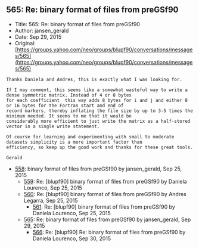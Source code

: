 ## 565: Re: binary format of files from preGSf90

- Title: 565: Re: binary format of files from preGSf90
- Author: jansen_gerald
- Date: Sep 29, 2015
- Original: [https://groups.yahoo.com/neo/groups/blupf90/conversations/messages/565](https://groups.yahoo.com/neo/groups/blupf90/conversations/messages/565)

```
Thanks Daniela and Andres, this is exactly what I was looking for.

If I may comment, this seems like a somewhat wasteful way to write a dense symmetric matrix. Instead of 4 or 8 bytes
for each coefficient  this way adds 8 bytes for i and j and either 8 or 16 bytes for the Fortran start and end of
record markers, thereby inflating the file size by up to 3-5 times the minimum needed. It seems to me that it would be
considerably more efficient to just write the matrix as a half-stored vector in a single write statement. 

Of course for learning and experimenting with small to moderate datasets simplicity is a more important factor than
efficiency, so keep up the good work and thanks for these great tools.

Gerald
```

- [558](0558.md): binary format of files from preGSf90 by jansen_gerald, Sep 25, 2015
    - [559](0559.md): Re: [blupf90] binary format of files from preGSf90 by Daniela Lourenco, Sep 25, 2015
    - [560](0560.md): Re: [blupf90] binary format of files from preGSf90 by Andres Legarra, Sep 25, 2015
        - [561](0561.md): Re: [blupf90] binary format of files from preGSf90 by Daniela Lourenco, Sep 25, 2015
    - [565](0565.md): Re: binary format of files from preGSf90 by jansen_gerald, Sep 29, 2015
        - [566](0566.md): Re: [blupf90] Re: binary format of files from preGSf90 by Daniela Lourenco, Sep 30, 2015
